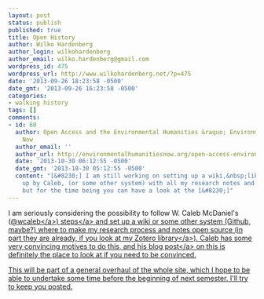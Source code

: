 ```yaml
---
layout: post
status: publish
published: true
title: Open History
author: Wilko Hardenberg
author_login: wilkohardenberg
author_email: wilko.hardenberg@gmail.com
wordpress_id: 475
wordpress_url: http://www.wilkohardenberg.net/?p=475
date: '2013-09-26 18:23:58 -0500'
date_gmt: '2013-09-26 16:23:58 -0500'
categories:
- walking history
tags: []
comments:
- id: 60
  author: Open Access and the Environmental Humanities &raquo; Environmental Humanities
    Now
  author_email: ''
  author_url: http://environmentalhumanitiesnow.org/open-access-environmental-humanities/
  date: '2013-10-30 06:12:55 -0500'
  date_gmt: '2013-10-30 05:12:55 -0500'
  content: "[&#8230;] I am still working on setting up a wiki,&nbsp;like the one set
    up by Caleb, (or some other system) with all my research notes and transcriptions,
    but for the time being you can have a look at the [&#8230;]"
---
```

<p>I am seriously considering the possibility to follow W. Caleb McDaniel's (<a href="https:&#47;&#47;twitter.com&#47;wcaleb" target="_blank">@wcaleb<&#47;a>) <a href="http:&#47;&#47;wiki.wcaleb.rice.edu&#47;" target="_blank">steps<&#47;a> and set up a wiki or some other system (Github, maybe?) where to make my research process and notes open source (in part they are already, if you look at my <a href="https:&#47;&#47;www.zotero.org&#47;wilko.hardenberg&#47;items" target="_blank">Zotero library<&#47;a>). Caleb has some very convincing motives to do this, and his <a href="http:&#47;&#47;wcm1.web.rice.edu&#47;open-notebook-history.html" target="_blank">blog post<&#47;a> on this is definitely the place to look at if you need to be convinced.</p>
<p>This will be part of a general overhaul of the whole site, which I hope to be able to undertake some time before the beginning of next semester. I'll try to keep you posted.</p>
